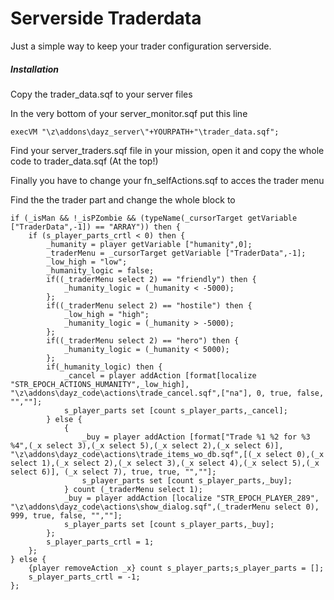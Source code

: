 Serverside Traderdata
=============

Just a simple way to keep your trader configuration serverside.

##### Installation

Copy the trader_data.sqf to your server files

In the very bottom of your server_monitor.sqf put this line

	execVM "\z\addons\dayz_server\"+YOURPATH+"\trader_data.sqf";

Find your server_traders.sqf file in your mission, open it and copy the whole code to trader_data.sqf (At the top!)

Finally you have to change your fn_selfActions.sqf to acces the trader menu

Find the the trader part and change the whole block to

	if (_isMan && !_isPZombie && (typeName(_cursorTarget getVariable ["TraderData",-1]) == "ARRAY")) then {
		if (s_player_parts_crtl < 0) then {
			_humanity = player getVariable ["humanity",0];
			_traderMenu = _cursorTarget getVariable ["TraderData",-1];
			_low_high = "low";
			_humanity_logic = false;
			if((_traderMenu select 2) == "friendly") then {
				_humanity_logic = (_humanity < -5000);
			};
			if((_traderMenu select 2) == "hostile") then {
				_low_high = "high";
				_humanity_logic = (_humanity > -5000);
			};
			if((_traderMenu select 2) == "hero") then {
				_humanity_logic = (_humanity < 5000);
			};
			if(_humanity_logic) then {
				_cancel = player addAction [format[localize "STR_EPOCH_ACTIONS_HUMANITY",_low_high], "\z\addons\dayz_code\actions\trade_cancel.sqf",["na"], 0, true, false, "",""];
				s_player_parts set [count s_player_parts,_cancel];
			} else {
				{
					_buy = player addAction [format["Trade %1 %2 for %3 %4",(_x select 3),(_x select 5),(_x select 2),(_x select 6)], "\z\addons\dayz_code\actions\trade_items_wo_db.sqf",[(_x select 0),(_x select 1),(_x select 2),(_x select 3),(_x select 4),(_x select 5),(_x select 6)], (_x select 7), true, true, "",""];
					s_player_parts set [count s_player_parts,_buy];	
				} count (_traderMenu select 1);
				_buy = player addAction [localize "STR_EPOCH_PLAYER_289", "\z\addons\dayz_code\actions\show_dialog.sqf",(_traderMenu select 0), 999, true, false, "",""];
				s_player_parts set [count s_player_parts,_buy];
			};
			s_player_parts_crtl = 1;	
		};
	} else {
		{player removeAction _x} count s_player_parts;s_player_parts = [];
		s_player_parts_crtl = -1;
	};

